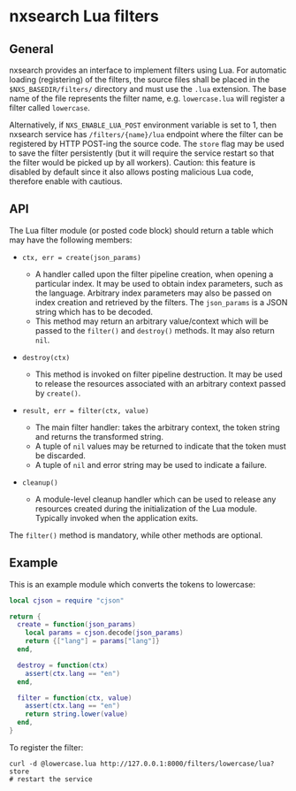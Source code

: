 # nxsearch Lua filters

## General

nxsearch provides an interface to implement filters using Lua.  For automatic
loading (registering) of the filters, the source files shall be placed in the
`$NXS_BASEDIR/filters/` directory and must use the `.lua` extension.  The base
name of the file represents the filter name, e.g. `lowercase.lua` will
register a filter called `lowercase`.

Alternatively, if `NXS_ENABLE_LUA_POST` environment variable is set to 1,
then nxsearch service has `/filters/{name}/lua` endpoint where the filter
can be registered by HTTP POST-ing the source code.  The `store` flag may
be used to save the filter persistently (but it will require the service
restart so that the filter would be picked up by all workers).  Caution:
this feature is disabled by default since it also allows posting malicious
Lua code, therefore enable with cautious.

## API

The Lua filter module (or posted code block) should return a table which
may have the following members:

* `ctx, err = create(json_params)`
  * A handler called upon the filter pipeline creation, when opening a
  particular index. It may be used to obtain index parameters, such as the
  language.  Arbitrary index parameters may also be passed on index creation
  and retrieved by the filters.  The `json_params` is a JSON string which
  has to be decoded.
  * This method may return an arbitrary value/context which will be passed
  to the `filter()` and `destroy()` methods.  It may also return `nil`.

* `destroy(ctx)`
  * This method is invoked on filter pipeline destruction. It may be
  used to release the resources associated with an arbitrary context
  passed by `create()`.

* `result, err = filter(ctx, value)`
  * The main filter handler: takes the arbitrary context, the token string
  and returns the transformed string.
  * A tuple of `nil` values may be returned to indicate that the token must
  be discarded.
  * A tuple of `nil` and error string may be used to indicate a failure.

* `cleanup()`
  * A module-level cleanup handler which can be used to release any resources
  created during the initialization of the Lua module.  Typically invoked when
  the application exits.

The `filter()` method is mandatory, while other methods are optional.

## Example

This is an example module which converts the tokens to lowercase:

```lua
local cjson = require "cjson"

return {
  create = function(json_params)
    local params = cjson.decode(json_params)
    return {["lang"] = params["lang"]}
  end,

  destroy = function(ctx)
    assert(ctx.lang == "en")
  end,

  filter = function(ctx, value)
    assert(ctx.lang == "en")
    return string.lower(value)
  end,
}
```

To register the filter:
```shell
curl -d @lowercase.lua http://127.0.0.1:8000/filters/lowercase/lua?store
# restart the service
```
